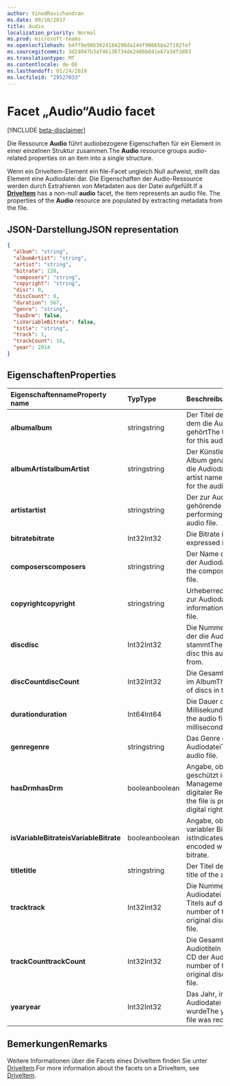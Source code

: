 ```yaml
---
author: VinodRavichandran
ms.date: 09/10/2017
title: Audio
localization_priority: Normal
ms.prod: microsoft-teams
ms.openlocfilehash: b4ff9e98b3024184298da144f90665ba2f192fef
ms.sourcegitcommit: 3d24047b3af46136734de2486b041e67a34f3d83
ms.translationtype: MT
ms.contentlocale: de-DE
ms.lasthandoff: 01/24/2019
ms.locfileid: "29527033"
---
```

# <a name="audio-facet"></a><span data-ttu-id="0e973-102">Facet „Audio“</span><span class="sxs-lookup"><span data-stu-id="0e973-102">Audio facet</span></span>

[!INCLUDE [beta-disclaimer](../../includes/beta-disclaimer.md)]

<span data-ttu-id="0e973-103">Die Ressource **Audio** führt audiobezogene Eigenschaften für ein Element in einer einzelnen Struktur zusammen.</span><span class="sxs-lookup"><span data-stu-id="0e973-103">The **Audio** resource groups audio-related properties on an item into a single structure.</span></span>

<span data-ttu-id="0e973-p101">Wenn ein DriveItem-Element ein file-Facet ungleich Null aufweist, stellt das Element eine Audiodatei dar. Die Eigenschaften der Audio-Ressource werden durch Extrahieren von Metadaten aus der Datei aufgefüllt.</span><span class="sxs-lookup"><span data-stu-id="0e973-p101">If a [**DriveItem**](driveitem.md) has a non-null **audio** facet, the item represents an audio file. The properties of the **Audio** resource are populated by extracting metadata from the file.</span></span> 

## <a name="json-representation"></a><span data-ttu-id="0e973-106">JSON-Darstellung</span><span class="sxs-lookup"><span data-stu-id="0e973-106">JSON representation</span></span>

<!-- { "blockType": "resource", "@odata.type": "microsoft.graph.audio" } -->
```json
{
  "album": "string",
  "albumArtist": "string",
  "artist": "string",
  "bitrate": 128,
  "composers": "string",
  "copyright": "string",
  "disc": 0,
  "discCount": 0,
  "duration": 567,
  "genre": "string",
  "hasDrm": false,
  "isVariableBitrate": false,
  "title": "string",
  "track": 1,
  "trackCount": 16,
  "year": 2014
}
```

## <a name="properties"></a><span data-ttu-id="0e973-107">Eigenschaften</span><span class="sxs-lookup"><span data-stu-id="0e973-107">Properties</span></span>

| <span data-ttu-id="0e973-108">Eigenschaftenname</span><span class="sxs-lookup"><span data-stu-id="0e973-108">Property name</span></span>         | <span data-ttu-id="0e973-109">Typ</span><span class="sxs-lookup"><span data-stu-id="0e973-109">Type</span></span>    | <span data-ttu-id="0e973-110">Beschreibung</span><span class="sxs-lookup"><span data-stu-id="0e973-110">Description</span></span>                                                          |
|:----------------------|:--------|:---------------------------------------------------------------------|
| <span data-ttu-id="0e973-111">**album**</span><span class="sxs-lookup"><span data-stu-id="0e973-111">**album**</span></span>             | <span data-ttu-id="0e973-112">string</span><span class="sxs-lookup"><span data-stu-id="0e973-112">string</span></span>  | <span data-ttu-id="0e973-113">Der Titel des Albums, zu dem die Audiodatei gehört</span><span class="sxs-lookup"><span data-stu-id="0e973-113">The title of the album for this audio file.</span></span>                          |
| <span data-ttu-id="0e973-114">**albumArtist**</span><span class="sxs-lookup"><span data-stu-id="0e973-114">**albumArtist**</span></span>       | <span data-ttu-id="0e973-115">string</span><span class="sxs-lookup"><span data-stu-id="0e973-115">string</span></span>  | <span data-ttu-id="0e973-116">Der Künstler, der für das Album genannt ist, zu dem die Audiodatei gehört</span><span class="sxs-lookup"><span data-stu-id="0e973-116">The artist named on the album for the audio file.</span></span>                    |
| <span data-ttu-id="0e973-117">**artist**</span><span class="sxs-lookup"><span data-stu-id="0e973-117">**artist**</span></span>            | <span data-ttu-id="0e973-118">string</span><span class="sxs-lookup"><span data-stu-id="0e973-118">string</span></span>  | <span data-ttu-id="0e973-119">Der zur Audiodatei gehörende Künstler</span><span class="sxs-lookup"><span data-stu-id="0e973-119">The performing artist for the audio file.</span></span>                            |
| <span data-ttu-id="0e973-120">**bitrate**</span><span class="sxs-lookup"><span data-stu-id="0e973-120">**bitrate**</span></span>           | <span data-ttu-id="0e973-121">Int32</span><span class="sxs-lookup"><span data-stu-id="0e973-121">Int32</span></span>   | <span data-ttu-id="0e973-122">Die Bitrate in KBit/s</span><span class="sxs-lookup"><span data-stu-id="0e973-122">Bitrate expressed in kbps.</span></span>                                           |
| <span data-ttu-id="0e973-123">**composers**</span><span class="sxs-lookup"><span data-stu-id="0e973-123">**composers**</span></span>         | <span data-ttu-id="0e973-124">string</span><span class="sxs-lookup"><span data-stu-id="0e973-124">string</span></span>  | <span data-ttu-id="0e973-125">Der Name des Komponisten der Audiodatei</span><span class="sxs-lookup"><span data-stu-id="0e973-125">The name of the composer of the audio file.</span></span>                          |
| <span data-ttu-id="0e973-126">**copyright**</span><span class="sxs-lookup"><span data-stu-id="0e973-126">**copyright**</span></span>         | <span data-ttu-id="0e973-127">string</span><span class="sxs-lookup"><span data-stu-id="0e973-127">string</span></span>  | <span data-ttu-id="0e973-128">Urheberrechtsinformationen zur Audiodatei</span><span class="sxs-lookup"><span data-stu-id="0e973-128">Copyright information for the audio file.</span></span>                            |
| <span data-ttu-id="0e973-129">**disc**</span><span class="sxs-lookup"><span data-stu-id="0e973-129">**disc**</span></span>              | <span data-ttu-id="0e973-130">Int32</span><span class="sxs-lookup"><span data-stu-id="0e973-130">Int32</span></span>   | <span data-ttu-id="0e973-131">Die Nummer der CD, von der die Audiodatei stammt</span><span class="sxs-lookup"><span data-stu-id="0e973-131">The number of the disc this audio file came from.</span></span>                    |
| <span data-ttu-id="0e973-132">**discCount**</span><span class="sxs-lookup"><span data-stu-id="0e973-132">**discCount**</span></span>         | <span data-ttu-id="0e973-133">Int32</span><span class="sxs-lookup"><span data-stu-id="0e973-133">Int32</span></span>   | <span data-ttu-id="0e973-134">Die Gesamtanzahl von CDs im Album</span><span class="sxs-lookup"><span data-stu-id="0e973-134">The total number of discs in this album.</span></span>                             |
| <span data-ttu-id="0e973-135">**duration**</span><span class="sxs-lookup"><span data-stu-id="0e973-135">**duration**</span></span>          | <span data-ttu-id="0e973-136">Int64</span><span class="sxs-lookup"><span data-stu-id="0e973-136">Int64</span></span>   | <span data-ttu-id="0e973-137">Die Dauer der Audiodatei in Millisekunden</span><span class="sxs-lookup"><span data-stu-id="0e973-137">Duration of the audio file, expressed in milliseconds</span></span>                |
| <span data-ttu-id="0e973-138">**genre**</span><span class="sxs-lookup"><span data-stu-id="0e973-138">**genre**</span></span>             | <span data-ttu-id="0e973-139">string</span><span class="sxs-lookup"><span data-stu-id="0e973-139">string</span></span>  | <span data-ttu-id="0e973-140">Das Genre der Audiodatei</span><span class="sxs-lookup"><span data-stu-id="0e973-140">The genre of this audio file.</span></span>                                        |
| <span data-ttu-id="0e973-141">**hasDrm**</span><span class="sxs-lookup"><span data-stu-id="0e973-141">**hasDrm**</span></span>            | <span data-ttu-id="0e973-142">boolean</span><span class="sxs-lookup"><span data-stu-id="0e973-142">boolean</span></span> | <span data-ttu-id="0e973-143">Angabe, ob die Datei DRM-geschützt ist (Digital Rights Management, Verwaltung digitaler Rechte)</span><span class="sxs-lookup"><span data-stu-id="0e973-143">Indicates if the file is protected with digital rights management.</span></span>   |
| <span data-ttu-id="0e973-144">**isVariableBitrate**</span><span class="sxs-lookup"><span data-stu-id="0e973-144">**isVariableBitrate**</span></span> | <span data-ttu-id="0e973-145">boolean</span><span class="sxs-lookup"><span data-stu-id="0e973-145">boolean</span></span> | <span data-ttu-id="0e973-146">Angabe, ob die Datei mit variabler Bitrate codiert ist</span><span class="sxs-lookup"><span data-stu-id="0e973-146">Indicates if the file is encoded with a variable bitrate.</span></span>            |
| <span data-ttu-id="0e973-147">**title**</span><span class="sxs-lookup"><span data-stu-id="0e973-147">**title**</span></span>             | <span data-ttu-id="0e973-148">string</span><span class="sxs-lookup"><span data-stu-id="0e973-148">string</span></span>  | <span data-ttu-id="0e973-149">Der Titel der Audiodatei</span><span class="sxs-lookup"><span data-stu-id="0e973-149">The title of the audio file.</span></span>                                         |
| <span data-ttu-id="0e973-150">**track**</span><span class="sxs-lookup"><span data-stu-id="0e973-150">**track**</span></span>             | <span data-ttu-id="0e973-151">Int32</span><span class="sxs-lookup"><span data-stu-id="0e973-151">Int32</span></span>   | <span data-ttu-id="0e973-152">Die Nummer des der Audiodatei entsprechenden Titels auf der Quell-CD</span><span class="sxs-lookup"><span data-stu-id="0e973-152">The number of the track on the original disc for this audio file.</span></span>    |
| <span data-ttu-id="0e973-153">**trackCount**</span><span class="sxs-lookup"><span data-stu-id="0e973-153">**trackCount**</span></span>        | <span data-ttu-id="0e973-154">Int32</span><span class="sxs-lookup"><span data-stu-id="0e973-154">Int32</span></span>   | <span data-ttu-id="0e973-155">Die Gesamtanzahl von Audiotiteln auf der Quell-CD der Audiodatei</span><span class="sxs-lookup"><span data-stu-id="0e973-155">The total number of tracks on the original disc for this audio file.</span></span> |
| <span data-ttu-id="0e973-156">**year**</span><span class="sxs-lookup"><span data-stu-id="0e973-156">**year**</span></span>              | <span data-ttu-id="0e973-157">Int32</span><span class="sxs-lookup"><span data-stu-id="0e973-157">Int32</span></span>   | <span data-ttu-id="0e973-158">Das Jahr, in dem die Audiodatei aufgenommen wurde</span><span class="sxs-lookup"><span data-stu-id="0e973-158">The year the audio file was recorded.</span></span>                                |

[item-resource]: ../resources/driveitem.md

## <a name="remarks"></a><span data-ttu-id="0e973-159">Bemerkungen</span><span class="sxs-lookup"><span data-stu-id="0e973-159">Remarks</span></span>

<span data-ttu-id="0e973-160">Weitere Informationen über die Facets eines DriveItem finden Sie unter [DriveItem](driveitem.md).</span><span class="sxs-lookup"><span data-stu-id="0e973-160">For more information about the facets on a DriveItem, see [DriveItem](driveitem.md).</span></span>

<!--
{
  "type": "#page.annotation",
  "description": "The audio facet provides information about music or audio metadata.",
  "keywords": "music,audio,metadata,onedrive",
  "section": "documentation",
  "tocPath": "Facets/Audio",
  "suppressions": [
    "Error: /api-reference/beta/resources/audio.md:\r\n      Exception processing links.\r\n    System.ArgumentException: Link Definition was null. Link text: !INCLUDE [beta-disclaimer](../../includes/beta-disclaimer.md)\r\n      at ApiDoctor.Validation.DocFile.get_LinkDestinations()\r\n      at ApiDoctor.Validation.DocSet.ValidateLinks(Boolean includeWarnings, String[] relativePathForFiles, IssueLogger issues, Boolean requireFilenameCaseMatch, Boolean printOrphanedFiles)"
  ]
}
-->
